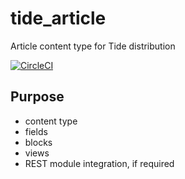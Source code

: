 # tide_article
Article content type for Tide distribution

[![CircleCI](https://circleci.com/gh/dpc-sdp/tide_article.svg?style=shield&circle-token=da3182e07ee54535d83a516da52f2025d42f0fb6)](https://circleci.com/gh/dpc-sdp/tide_article)

## Purpose
- content type
- fields
- blocks
- views
- REST module integration, if required
